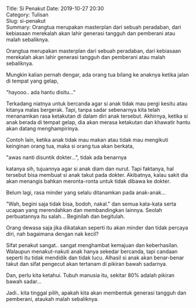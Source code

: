 Title: Si Penakut
Date: 2019-10-27 20:30  
Category: Tulisan  
Slug: si-penakut    
Summary: Orangtua merupakan masterplan dari sebuah peradaban, dari kebiasaan merekalah akan lahir generasi tangguh dan pemberani atau malah sebaliknya. 

Orangtua merupakan masterplan dari sebuah peradaban, dari kebiasaan merekalah akan lahir generasi tangguh dan pemberani atau malah sebaliknya.

Mungkin kalian pernah dengar, ada orang tua bilang ke anaknya ketika jalan di tempat yang gelap,

"hayooo.. ada hantu disitu..."

Terkadang niatnya untuk bercanda agar si anak tidak mau pergi kesitu atau kitanya malas bergerak. Tapi, tanpa sadar sebenarnya kita telah menanamkan rasa ketakutan di dalam diri anak tersebut. Akhirnya, ketika si anak berada di tempat gelap, dia akan merasa ketakutan dan khawatir hantu akan datang menghampirinya.

Contoh lain, ketika anak tidak mau makan atau tidak mau mengikuti keinginan orang tua, maka si orang tua akan berkata,

"awas nanti disuntik dokter...", tidak ada benarnya

katanya sih, tujuannya agar si anak diam dan nurut. Tapi faktanya, hal tersebut bisa membuat si anak takut pada dokter. Akibatnya, kalau sakit dia akan menangis bahkan meronta-ronta untuk tidak dibawa ke dokter.

Belum lagi, rasa minder yang selalu ditanamkan pada anak-anak...

"Wah, begini saja tidak bisa, bodoh, nakal." 
dan semua kata-kata serta ucapan yang merendahkan dan membandingkan lainnya. Seolah perbuatannya itu salah... Beginilah dan begitulah.

Orang dewasa saja jika dikatakan seperti itu akan minder dan tidak percaya diri, nah bagaimana dengan nak kecil?

Sifat penakut sangat.. sangat menghambat kemajuan dan keberhasilan. Walaupun menakut-nakuti anak hanya sekedar bercanda, tapi candaan seperti itu tidak mendidik dan tidak lucu. Alhasil si anak akan benar-benar takut dan sifat pengecut akan tertanam di pikiran bawah sadarnya.

Dan, perlu kita ketahui. Tubuh manusia itu, sekitar 80% adalah pikiran bawah sadar...

Jadi.. kita tinggal pilih, apakah kita akan membentuk generasi tangguh dan pemberani, ataukah malah sebaliknya.